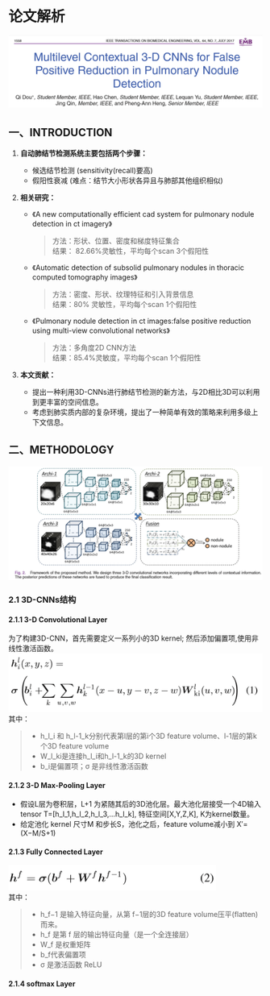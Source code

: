# 论文解析
![论文](./image/title.png)
## 一、INTRODUCTION
1. **自动肺结节检测系统主要包括两个步骤：**
    - 候选结节检测 (sensitivity(recall)要高)
    - 假阳性衰减 (难点：结节大小形状各异且与肺部其他组织相似)
2. **相关研究：**

    - 《A new computationally efficient cad system for pulmonary nodule detection in ct imagery》   
        >方法：形状、位置、密度和梯度特征集合  
        >结果： 82.66%灵敏性，平均每个scan 3个假阳性

    - 《Automatic detection of subsolid pulmonary nodules in thoracic computed tomography images》  
        >方法：密度、形状、纹理特征和引入背景信息  
        >结果：80% 灵敏性，平均每个scan 1个假阳性

    - 《Pulmonary nodule detection in ct images:false positive reduction using multi-view convolutional networks》  
        >方法：多角度2D CNN方法  
        >结果：85.4%灵敏度，平均每个scan 1个假阳性

3. **本文贡献：**  
    - 提出一种利用3D-CNNs进行肺结节检测的新方法，与2D相比3D可以利用到更丰富的空间信息。
    - 考虑到肺实质内部的复杂环境，提出了一种简单有效的策略来利用多级上下文信息。

## 二、METHODOLOGY
![Framework](./image/Framework.png)
### 2.1 3D-CNNs结构
#### 2.1.1 3-D Convolutional Layer
  为了构建3D-CNN，首先需要定义一系列小的3D kernel; 然后添加偏置项,使用非线性激活函数。
  ![Formulation](./image/Formulation.png)
其中：  
> - h_l_i 和 h_l-1_k分别代表第l层的第i个3D feature volume、l-1层的第k个3D feature volume
> - W_l_ki是连接h_l_i和h_l-1_k的3D kernel
> - b_i是偏置项；σ 是非线性激活函数
#### 2.1.2 3-D Max-Pooling Layer
  - 假设L层为卷积层，L+1 为紧随其后的3D池化层。最大池化层接受一个4D输入tensor T=[h_l_1,h_l_2,h_l_3,…h_l_k], 特征空间[X,Y,Z,K], K为kernel数量。
  - 给定池化 kernel 尺寸M 和步长S，池化之后，feature volume减小到 X′=(X−M/S+1)
#### 2.1.3 Fully Connected Layer
![Formulation2](./image/Formulation2.png)  
  其中：
  > - h_f−1 是输入特征向量，从第 f−1层的3D feature volume压平(flatten)而来。
  > - h_f 是第 f 层的输出特征向量（是一个全连接层）
  > - W_f 是权重矩阵
  > - b_f代表偏置项
  > - σ 是激活函数 ReLU
#### 2.1.4 softmax Layer


  